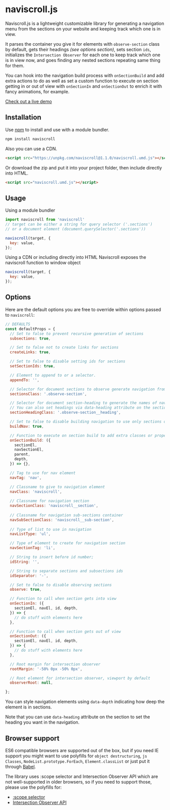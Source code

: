 # **naviscroll.js**

Naviscroll.js is a lightweight customizable library for generating a navigation menu 
from the sections on your website and keeping track which one is in view.<br/>

It parses the container you give it for elements with `observe-section` class by default,
gets their headings _(see options section)_, sets section `ids`,
initializes the `Intersection Observer` for each one to keep track which one is in view now,
and goes finding any nested sections repeating same thing for them.

You can hook into the navigation build process with `onSectionBuild`
and add extra actions to do as well as set a custom function
to execute on section getting in or out of view with `onSectionIn` and `onSectionOut`
to enrich it with fancy animations, for example.

[Check out a live demo](https://codepen.io/troalexis/pen/QWKmaeo)

## Installation

Use [npm](https://www.npmjs.com/) to install and use with a module bundler.
```bash
npm install naviscroll
```

Also you can use a CDN.

```html
<script src="https://unpkg.com/naviscroll@1.1.0/naviscroll.umd.js"></script>
```

Or download the zip and put it into your project folder, 
then include directly into HTML.

```html
<script src="naviscroll.umd.js"></script>
```

## Usage

Using a module bundler

```javascript
import naviscroll from 'naviscroll'
// target can be either a string for query selector ('.sections')
// or a document element (document.querySelector('.sections'))

naviscroll(target, {
  key: value,
});

```

Using a CDN or including directly into HTML
Naviscroll exposes the naviscroll function to window object

```javascript
naviscroll(target, {
  key: value,
});
```

## Options
Here are the default options you are free to override within options passed to `naviscroll`:

```javascript
// DEFAULTS
const defaultProps = {
  // Set to false to prevent recursive generation of sections
  subsections: true,

  // Set to false not to create links for sections
  createLinks: true,

  // Set to false to disable setting ids for sections
  setSectionIds: true,

  // Element to append to or a selector.
  appendTo: '',

  // Selector for document sections to observe generate navigation from
  sectionsClass: '.observe-section',

  // Selector for document section-heading to generate the names of nav sections
  // You can also set headings via data-heading attribute on the section itself
  sectionHeadingClass: '.observe-section__heading',

  // Set to false to disable building navigation to use only sections observer
  buildNav: true,

  // Function to execute on section build to add extra classes or properties.
  onSectionBuild: ({
    sectionEl,
    navSectionEl,
    parent,
    depth,
  }) => {},

  // Tag to use for nav element
  navTag: 'nav',

  // Classname to give to navigation element
  navClass: 'naviscroll',
  
  // Classname for navigation section
  navSectionClass: 'naviscroll__section',
  
  // Classname for navigation sub-sections container
  navSubSectionClass: 'naviscroll__sub-section',
  
  // Type of list to use in navigation
  navListType: 'ul',

  // Type of element to create for navigation section
  navSectionTag: 'li',

  // String to insert before id number;
  idString: '',

  // String to separate sections and subsections ids
  idSeparator: '-',

  // Set to false to disable observing sections
  observe: true,

  // Function to call when section gets into view
  onSectionIn: ({
    sectionEl, navEl, id, depth,
  }) => {
    // do stuff with elements here
  },

  // Function to call when section gets out of view
  onSectionOut: ({
    sectionEl, navEl, id, depth,
  }) => {
    // do stuff with elements here
  },

  // Root margin for intersection observer
  rootMargin: '-50% 0px -50% 0px',

  // Root element for intersection observer, viewport by default
  observerRoot: null,

};
```

You can style navigation elements using `data-depth`
indicating how deep the element is in sections.

Note that you can use `data-heading` attribute on the section
to set the heading you want in the navigation.

## Browser support

ES6 compatible browsers are supported out of the box, but if you need IE
support you might want to use polyfills for `object destructuring`, `js Classes`, `NodeList.prototype.ForEach`, `Element.classList`
or just put it through [Babel](https://babeljs.io/).

The library uses :scope selector and Intersection Observer API
which are not well-supported in older browsers, so if you need to support those,
please use the polyfills for: 

- [:scope selector](https://github.com/jonathantneal/element-qsa-scope)
- [Intersection Observer API](https://github.com/w3c/IntersectionObserver)

